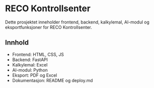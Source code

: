 # RECO Kontrollsenter

Dette prosjektet inneholder frontend, backend, kalkylemal, AI-modul og eksportfunksjoner for RECO Kontrollsenter.

## Innhold
- Frontend: HTML, CSS, JS
- Backend: FastAPI
- Kalkylemal: Excel
- AI-modul: Python
- Eksport: PDF og Excel
- Dokumentasjon: README og deploy.md
